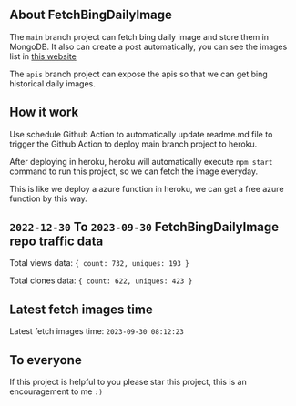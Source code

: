 ## About FetchBingDailyImage

The `main` branch project can fetch bing daily image and store them in MongoDB.
It also can create a post automatically, you can see the images list in [this website](https://oursalbum.netlify.app)

The `apis` branch project can expose the apis so that we can get bing historical daily images.

## How it work

Use schedule Github Action to automatically update readme.md file to trigger the Github Action to deploy main branch project to heroku.

After deploying in heroku, heroku will automatically execute `npm start` command to run this project, so we can fetch the image everyday.

This is like we deploy a azure function in heroku, we can get a free azure function by this way.

## `2022-12-30` To `2023-09-30` FetchBingDailyImage repo traffic data

Total views data: `{ count: 732, uniques: 193 }`

Total clones data: `{ count: 622, uniques: 423 }`

## Latest fetch images time

Latest fetch images time: `2023-09-30 08:12:23`

## To everyone

If this project is helpful to you please star this project, this is an encouragement to me `:)`



